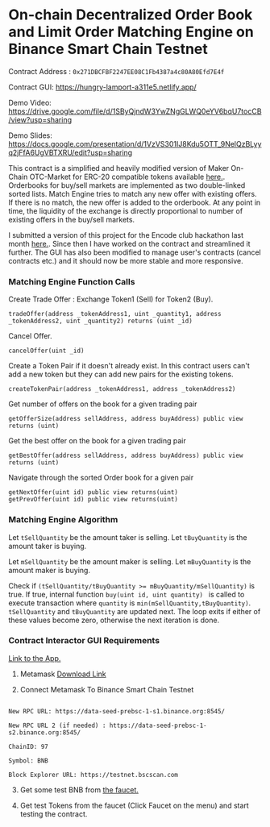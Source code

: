 # On-chain Decentralized Order Book and Limit Order Matching Engine on Binance Smart Chain Testnet

Contract Address : ```0x271DBCFBF2247EE08C1Fb4387a4c80A80Efd7E4f```

Contract GUI: https://hungry-lamport-a311e5.netlify.app/

Demo Video: https://drive.google.com/file/d/1SByQjndW3YwZNgGLWQ0eYV6bqU7tocCB/view?usp=sharing

Demo Slides: https://docs.google.com/presentation/d/1VzVS301IJ8Kdu5OTT_9NelQzBLyyq2jFfA6UgVBTXRU/edit?usp=sharing

This contract is a simplified and heavily modified version of Maker On-Chain OTC-Market for ERC-20 compatible tokens available [here.](https://github.com/daifoundation/maker-otc). Orderbooks for buy/sell markets are implemented as two double-linked sorted lists. Match Engine tries to match any new offer with existing offers. If there is no match, the new offer is added to the orderbook. At any point in time, the liquidity of the exchange is directly proportional to number of existing offers in the buy/sell markets.

I submitted a version of this project for the Encode club hackathon last month [here.](https://github.com/encoderafat/binancedex). Since then I have worked on the contract and streamlined it further. The GUI has also been modified to manage user's contracts (cancel contracts etc.) and it should now be more stable and more responsive.

### Matching Engine Function Calls

Create Trade Offer : Exchange Token1 (Sell) for Token2 (Buy).

```tradeOffer(address _tokenAddress1, uint _quantity1, address _tokenAddress2, uint _quantity2) returns (uint _id)```

Cancel Offer.

```cancelOffer(uint _id) ```

Create a Token Pair if it doesn't already exist. In this contract users can't add a new token but they can add new pairs for the existing tokens.

```createTokenPair(address _tokenAddress1, address _tokenAddress2) ```

Get number of offers on the book for a given trading pair

```getOfferSize(address sellAddress, address buyAddress) public view returns (uint)```

Get the best offer on the book for a given trading pair

```getBestOffer(address sellAddress, address buyAddress) public view returns (uint)```

Navigate through the sorted Order book for a given pair

```
getNextOffer(uint id) public view returns(uint)
getPrevOffer(uint id) public view returns(uint)
```


### Matching Engine Algorithm

Let `tSellQuantity` be the amount taker is selling.
Let `tBuyQuantity` is the amount taker is buying.

Let `mSellQuantity` be the amount maker is selling.
Let `mBuyQuantity` is the amount maker is buying.

Check if `(tSellQuantity/tBuyQuantity >= mBuyQuantity/mSellQuantity)` is true. If true, internal function `buy(uint id, uint quantity) ` is called to execute transaction where `quantity` is `min(mSellQuantity,tBuyQuantity)`. `tSellQuantity` and `tBuyQuantity` are updated next. The loop exits if either of these values become zero, otherwise the next iteration is done.


### Contract Interactor GUI Requirements

[Link to the App.](https://hungry-lamport-a311e5.netlify.app/)

1. Metamask [Download Link](https://metamask.io/)

2. Connect Metamask To Binance Smart Chain Testnet

```Network Name: Smart Chain - Testnet

New RPC URL: https://data-seed-prebsc-1-s1.binance.org:8545/

New RPC URL 2 (if needed) : https://data-seed-prebsc-1-s2.binance.org:8545/

ChainID: 97

Symbol: BNB

Block Explorer URL: https://testnet.bscscan.com
```

3. Get some test BNB from [the faucet.](https://testnet.binance.org/faucet-smart)

4. Get test Tokens from the faucet (Click Faucet on the menu) and start testing the contract.

